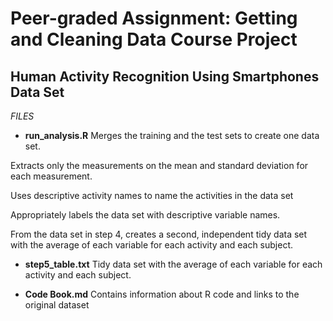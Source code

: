# Peer-graded Assignment: Getting and Cleaning Data Course Project

## Human Activity Recognition Using Smartphones Data Set

*FILES*

- **run_analysis.R**
Merges the training and the test sets to create one data set.

Extracts only the measurements on the mean and standard deviation for each measurement. 

Uses descriptive activity names to name the activities in the data set

Appropriately labels the data set with descriptive variable names. 

From the data set in step 4, creates a second, independent tidy data set with the average of each variable for each activity and each subject.

- **step5_table.txt**
Tidy data set with the average of each variable for each activity and each subject.

- **Code Book.md**
Contains information about R code and links to the original dataset
